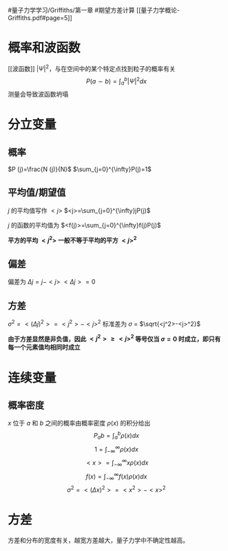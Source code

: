 #量子力学学习/Griffiths/第一章
#期望方差计算
[[量子力学概论-Griffiths.pdf#page=5]]
# 概率和波函数
[[波函数]]
$\left | \Psi \right | ^{2}$，与在空间中的某个特定点找到粒子的概率有关
$$
P(a\sim b)=\int_{a}^{b} \left | \Psi \right | ^{2}dx
$$
测量会导致波函数坍塌
# 分立变量
## 概率
$P (j)=\frac{N (j)}{N}$
$\sum_{j=0}^{\infty}P(j)=1$
## 平均值/期望值
$j$ 的平均值写作 $<j>$
$<j>=\sum_{j=0}^{\infty}jP(j)$

$j$ 的函数的平均值为 $<f(j)>=\sum_{j=0}^{\infty}f(j)P(j)$

**平方的平均 $<j^2>$ 一般不等于平均的平方 $<j>^2$**
## 偏差
偏差为 $\Delta j=j-<j>$
$<\Delta j>=0$
## 方差
$\sigma^2=<(\Delta j)^2>=<j^2>-<j>^2$
标准差为 $\sigma$ = $\sqrt{<j^2>-<j>^2}$

**由于方差显然是非负值，因此 $<j^2>\ge<j>^2$
等号仅当 $\sigma=0$ 时成立，即只有每一个元素值均相同时成立**
# 连续变量
## 概率密度
$x$ 位于 $a$ 和 $b$ 之间的概率由概率密度 $\rho(x)$ 的积分给出
$$P_ab=\int_{a}^{b}\rho(x)dx$$
$$
1=\int_{-\infty}^{\infty}\rho(x)dx
$$
$$
<x>=\int_{-\infty}^{\infty}x\rho(x)dx
$$
$$
f(x)=\int_{-\infty}^{\infty}f(x)\rho(x)dx
$$
$$
\sigma^2=<(\Delta x)^2>=<x^2>-<x>^2
$$

# 方差
方差和分布的宽度有关，越宽方差越大，量子力学中不确定性越高。

  
